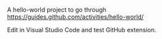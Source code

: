 A hello-world project to go through https://guides.github.com/activities/hello-world/

Edit in Visual Studio Code and test GitHub extension.